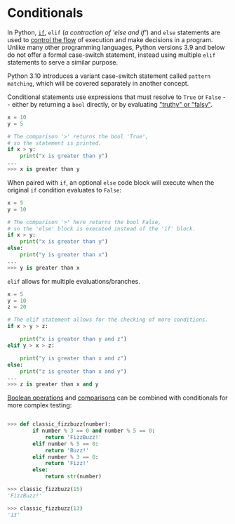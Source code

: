 # Conditionals <!-- omit in toc -->

In Python, [`if`][if-statement], `elif` (_a contraction of 'else and if'_) and
`else` statements are used to [control the flow][control-flow-tools] of
execution and make decisions in a program. Unlike many other programming
languages, Python versions 3.9 and below do not offer a formal case-switch
statement, instead using multiple `elif` statements to serve a similar purpose.

Python 3.10 introduces a variant case-switch statement called
`pattern matching`, which will be covered separately in another concept.

Conditional statements use expressions that must resolve to `True` or `False` --
either by returning a `bool` directly, or by evaluating ["truthy" or
"falsy"][truth-value-testing].

```python
x = 10
y = 5

# The comparison '>' returns the bool 'True',
# so the statement is printed.
if x > y:
    print("x is greater than y")
...
>>> x is greater than y
```

When paired with `if`, an optional `else` code block will execute when the
original `if` condition evaluates to `False`:

```python
x = 5
y = 10

# The comparison '>' here returns the bool False,
# so the 'else' block is executed instead of the 'if' block.
if x > y:
    print("x is greater than y")
else:
    print("y is greater than x")
...
>>> y is greater than x
```

`elif` allows for multiple evaluations/branches.

```python
x = 5
y = 10
z = 20

# The elif statement allows for the checking of more conditions.
if x > y > z:

    print("x is greater than y and z")
elif y > x > z:

    print("y is greater than x and z")
else:
    print("z is greater than x and y")
...
>>> z is greater than x and y
```

[Boolean operations][boolean-operations] and [comparisons][comparisons] can be
combined with conditionals for more complex testing:

```python

>>> def classic_fizzbuzz(number):
        if number % 3 == 0 and number % 5 == 0:
            return 'FizzBuzz!'
        elif number % 5 == 0:
            return 'Buzz!'
        elif number % 3 == 0:
            return 'Fizz!'
        else:
            return str(number)

>>> classic_fizzbuzz(15)
'FizzBuzz!'

>>> classic_fizzbuzz(13)
'13'
```

[boolean-operations]:
  https://docs.python.org/3/library/stdtypes.html#boolean-operations-and-or-not
[comparisons]: https://docs.python.org/3/library/stdtypes.html#comparisons
[control-flow-tools]:
  https://docs.python.org/3/tutorial/controlflow.html#more-control-flow-tools
[if-statement]:
  https://docs.python.org/3/reference/compound_stmts.html#the-if-statement
[truth-value-testing]:
  https://docs.python.org/3/library/stdtypes.html#truth-value-testing
